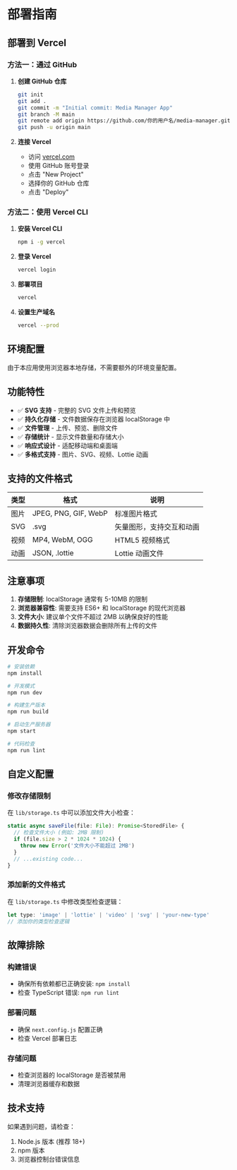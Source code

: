 # 部署指南

## 部署到 Vercel

### 方法一：通过 GitHub

1. **创建 GitHub 仓库**
   ```bash
   git init
   git add .
   git commit -m "Initial commit: Media Manager App"
   git branch -M main
   git remote add origin https://github.com/你的用户名/media-manager.git
   git push -u origin main
   ```

2. **连接 Vercel**
   - 访问 [vercel.com](https://vercel.com)
   - 使用 GitHub 账号登录
   - 点击 "New Project"
   - 选择你的 GitHub 仓库
   - 点击 "Deploy"

### 方法二：使用 Vercel CLI

1. **安装 Vercel CLI**
   ```bash
   npm i -g vercel
   ```

2. **登录 Vercel**
   ```bash
   vercel login
   ```

3. **部署项目**
   ```bash
   vercel
   ```

4. **设置生产域名**
   ```bash
   vercel --prod
   ```

## 环境配置

由于本应用使用浏览器本地存储，不需要额外的环境变量配置。

## 功能特性

- ✅ **SVG 支持** - 完整的 SVG 文件上传和预览
- ✅ **持久化存储** - 文件数据保存在浏览器 localStorage 中
- ✅ **文件管理** - 上传、预览、删除文件
- ✅ **存储统计** - 显示文件数量和存储大小
- ✅ **响应式设计** - 适配移动端和桌面端
- ✅ **多格式支持** - 图片、SVG、视频、Lottie 动画

## 支持的文件格式

| 类型 | 格式 | 说明 |
|------|------|------|
| 图片 | JPEG, PNG, GIF, WebP | 标准图片格式 |
| SVG | .svg | 矢量图形，支持交互和动画 |
| 视频 | MP4, WebM, OGG | HTML5 视频格式 |
| 动画 | JSON, .lottie | Lottie 动画文件 |

## 注意事项

1. **存储限制**: localStorage 通常有 5-10MB 的限制
2. **浏览器兼容性**: 需要支持 ES6+ 和 localStorage 的现代浏览器
3. **文件大小**: 建议单个文件不超过 2MB 以确保良好的性能
4. **数据持久性**: 清除浏览器数据会删除所有上传的文件

## 开发命令

```bash
# 安装依赖
npm install

# 开发模式
npm run dev

# 构建生产版本
npm run build

# 启动生产服务器
npm start

# 代码检查
npm run lint
```

## 自定义配置

### 修改存储限制

在 `lib/storage.ts` 中可以添加文件大小检查：

```typescript
static async saveFile(file: File): Promise<StoredFile> {
  // 检查文件大小 (例如: 2MB 限制)
  if (file.size > 2 * 1024 * 1024) {
    throw new Error('文件大小不能超过 2MB')
  }
  // ...existing code...
}
```

### 添加新的文件格式

在 `lib/storage.ts` 中修改类型检查逻辑：

```typescript
let type: 'image' | 'lottie' | 'video' | 'svg' | 'your-new-type'
// 添加你的类型检查逻辑
```

## 故障排除

### 构建错误
- 确保所有依赖都已正确安装: `npm install`
- 检查 TypeScript 错误: `npm run lint`

### 部署问题
- 确保 `next.config.js` 配置正确
- 检查 Vercel 部署日志

### 存储问题
- 检查浏览器的 localStorage 是否被禁用
- 清理浏览器缓存和数据

## 技术支持

如果遇到问题，请检查：
1. Node.js 版本 (推荐 18+)
2. npm 版本
3. 浏览器控制台错误信息
